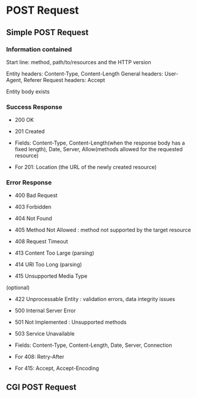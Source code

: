 # POST Request
## Simple POST Request
### Information contained

Start line: method, path/to/resources and the HTTP version

Entity headers: Content-Type, Content-Length
General headers: User-Agent, Referer
Request headers: Accept

Entity body exists

### Success Response

- 200 OK
- 201 Created

- Fields: Content-Type, Content-Length(when the response body has a fixed length),
	Date, Server, Allow(methods allowed for the requested resource)
- For 201: Location (the URL of the newly created resource)

### Error Response

- 400 Bad Request

- 403 Forbidden
- 404 Not Found
- 405 Method Not Allowed : method not supported by the target resource
- 408 Request Timeout

- 413 Content Too Large (parsing)
- 414 URI Too Long (parsing)

- 415 Unsupported Media Type

(optional)
- 422 Unprocessable Entity : validation errors, data integrity issues

- 500 Internal Server Error
- 501 Not Implemented : Unsupported methods
- 503 Service Unavailable

- Fields: Content-Type, Content-Length, Date, Server, Connection
- For 408: Retry-After
- For 415: Accept, Accept-Encoding

## CGI POST Request